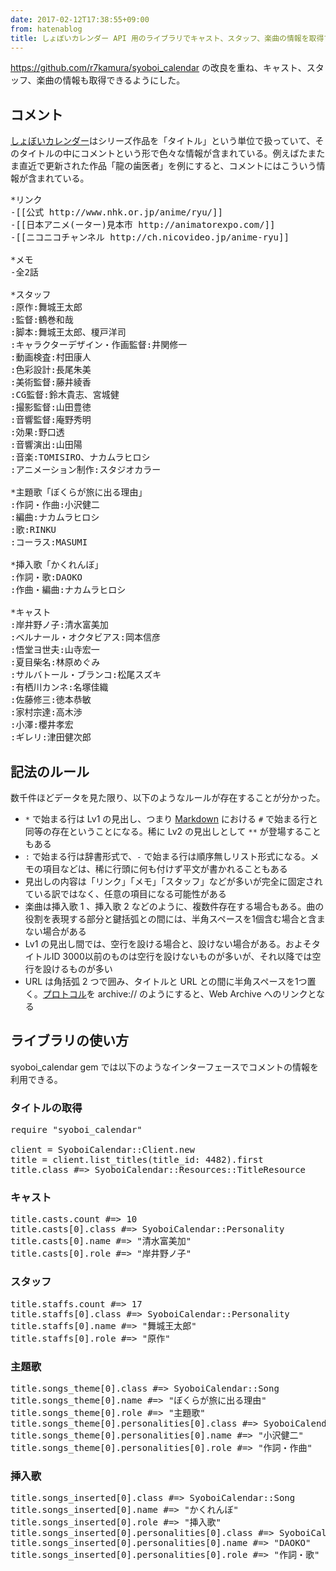 ```yaml
---
date: 2017-02-12T17:38:55+09:00
from: hatenablog
title: しょぼいカレンダー API 用のライブラリでキャスト、スタッフ、楽曲の情報を取得できるようにした
---
```


<p><a href="https://github.com/r7kamura/syoboi_calendar">https://github.com/r7kamura/syoboi_calendar</a> の改良を重ね、キャスト、スタッフ、楽曲の情報も取得できるようにした。</p>

<h2>コメント</h2>

<p><a class="keyword" href="http://d.hatena.ne.jp/keyword/%A4%B7%A4%E7%A4%DC%A4%A4%A5%AB%A5%EC%A5%F3%A5%C0%A1%BC">しょぼいカレンダー</a>はシリーズ作品を「タイトル」という単位で扱っていて、そのタイトルの中にコメントという形で色々な情報が含まれている。例えばたまたま直近で更新された作品「龍の歯医者」を例にすると、コメントにはこういう情報が含まれている。</p>

<pre class="code" data-lang="" data-unlink>*リンク
-[[公式 http://www.nhk.or.jp/anime/ryu/]]
-[[日本アニメ(ーター)見本市 http://animatorexpo.com/]]
-[[ニコニコチャンネル http://ch.nicovideo.jp/anime-ryu]]

*メモ
-全2話

*スタッフ
:原作:舞城王太郎
:監督:鶴巻和哉
:脚本:舞城王太郎、榎戸洋司
:キャラクターデザイン・作画監督:井関修一
:動画検査:村田康人
:色彩設計:長尾朱美
:美術監督:藤井綾香
:CG監督:鈴木貴志、宮城健
:撮影監督:山田豊徳
:音響監督:庵野秀明
:効果:野口透
:音響演出:山田陽
:音楽:TOMISIRO、ナカムラヒロシ
:アニメーション制作:スタジオカラー

*主題歌「ぼくらが旅に出る理由」
:作詞・作曲:小沢健二
:編曲:ナカムラヒロシ
:歌:RINKU
:コーラス:MASUMI

*挿入歌「かくれんぼ」
:作詞・歌:DAOKO
:作曲・編曲:ナカムラヒロシ

*キャスト
:岸井野ノ子:清水富美加
:ベルナール・オクタビアス:岡本信彦
:悟堂ヨ世夫:山寺宏一
:夏目柴名:林原めぐみ
:サルバトール・ブランコ:松尾スズキ
:有栖川カンネ:名塚佳織
:佐藤修三:徳本恭敏
:家村宗達:高木渉
:小澤:櫻井孝宏
:ギレリ:津田健次郎</pre>


<h2>記法のルール</h2>

<p>数千件ほどデータを見た限り、以下のようなルールが存在することが分かった。</p>

<ul>
<li><code>*</code> で始まる行は Lv1 の見出し、つまり <a class="keyword" href="http://d.hatena.ne.jp/keyword/Markdown">Markdown</a> における <code>#</code> で始まる行と同等の存在ということになる。稀に Lv2 の見出しとして <code>**</code> が登場することもある</li>
<li><code>:</code> で始まる行は辞書形式で、<code>-</code> で始まる行は順序無しリスト形式になる。メモの項目などは、稀に行頭に何も付けず平文が書かれることもある</li>
<li>見出しの内容は「リンク」「メモ」「スタッフ」などが多いが完全に固定されている訳ではなく、任意の項目になる可能性がある</li>
<li>楽曲は挿入歌 1 、挿入歌 2 などのように、複数件存在する場合もある。曲の役割を表現する部分と鍵括弧との間には、半角スペースを1個含む場合と含まない場合がある</li>
<li>Lv1 の見出し間では、空行を設ける場合と、設けない場合がある。およそタイトルID 3000以前のものは空行を設けないものが多いが、それ以降では空行を設けるものが多い</li>
<li>URL は角括弧 2 つで囲み、タイトルと URL との間に半角スペースを1つ置く。<a class="keyword" href="http://d.hatena.ne.jp/keyword/%A5%D7%A5%ED%A5%C8%A5%B3%A5%EB">プロトコル</a>を archive:// のようにすると、Web Archive へのリンクとなる</li>
</ul>


<h2>ライブラリの使い方</h2>

<p>syoboi_calendar gem では以下のようなインターフェースでコメントの情報を利用できる。</p>

<h3>タイトルの取得</h3>

<pre class="code lang-ruby" data-lang="ruby" data-unlink><span class="synPreProc">require</span> <span class="synSpecial">&quot;</span><span class="synConstant">syoboi_calendar</span><span class="synSpecial">&quot;</span>

client = <span class="synType">SyoboiCalendar</span>::<span class="synType">Client</span>.new
title = client.list_titles(<span class="synConstant">title_id</span>: <span class="synConstant">4482</span>).first
title.class <span class="synComment">#=&gt; SyoboiCalendar::Resources::TitleResource</span>
</pre>


<h3>キャスト</h3>

<pre class="code lang-ruby" data-lang="ruby" data-unlink>title.casts.count <span class="synComment">#=&gt; 10</span>
title.casts[<span class="synConstant">0</span>].class <span class="synComment">#=&gt; SyoboiCalendar::Personality</span>
title.casts[<span class="synConstant">0</span>].name <span class="synComment">#=&gt; &quot;清水富美加&quot;</span>
title.casts[<span class="synConstant">0</span>].role <span class="synComment">#=&gt; &quot;岸井野ノ子&quot;</span>
</pre>


<h3>スタッフ</h3>

<pre class="code lang-ruby" data-lang="ruby" data-unlink>title.staffs.count <span class="synComment">#=&gt; 17</span>
title.staffs[<span class="synConstant">0</span>].class <span class="synComment">#=&gt; SyoboiCalendar::Personality</span>
title.staffs[<span class="synConstant">0</span>].name <span class="synComment">#=&gt; &quot;舞城王太郎&quot;</span>
title.staffs[<span class="synConstant">0</span>].role <span class="synComment">#=&gt; &quot;原作&quot;</span>
</pre>


<h3>主題歌</h3>

<pre class="code lang-ruby" data-lang="ruby" data-unlink>title.songs_theme[<span class="synConstant">0</span>].class <span class="synComment">#=&gt; SyoboiCalendar::Song</span>
title.songs_theme[<span class="synConstant">0</span>].name <span class="synComment">#=&gt; &quot;ぼくらが旅に出る理由&quot;</span>
title.songs_theme[<span class="synConstant">0</span>].role <span class="synComment">#=&gt; &quot;主題歌&quot;</span>
title.songs_theme[<span class="synConstant">0</span>].personalities[<span class="synConstant">0</span>].class <span class="synComment">#=&gt; SyoboiCalendar::Personality</span>
title.songs_theme[<span class="synConstant">0</span>].personalities[<span class="synConstant">0</span>].name <span class="synComment">#=&gt; &quot;小沢健二&quot;</span>
title.songs_theme[<span class="synConstant">0</span>].personalities[<span class="synConstant">0</span>].role <span class="synComment">#=&gt; &quot;作詞・作曲&quot;</span>
</pre>


<h3>挿入歌</h3>

<pre class="code lang-ruby" data-lang="ruby" data-unlink>title.songs_inserted[<span class="synConstant">0</span>].class <span class="synComment">#=&gt; SyoboiCalendar::Song</span>
title.songs_inserted[<span class="synConstant">0</span>].name <span class="synComment">#=&gt; &quot;かくれんぼ&quot;</span>
title.songs_inserted[<span class="synConstant">0</span>].role <span class="synComment">#=&gt; &quot;挿入歌&quot;</span>
title.songs_inserted[<span class="synConstant">0</span>].personalities[<span class="synConstant">0</span>].class <span class="synComment">#=&gt; SyoboiCalendar::Personality</span>
title.songs_inserted[<span class="synConstant">0</span>].personalities[<span class="synConstant">0</span>].name <span class="synComment">#=&gt; &quot;DAOKO&quot;</span>
title.songs_inserted[<span class="synConstant">0</span>].personalities[<span class="synConstant">0</span>].role <span class="synComment">#=&gt; &quot;作詞・歌&quot;</span>
</pre>


